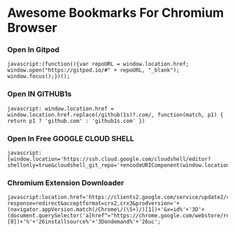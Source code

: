 # Awesome Bookmarks For Chromium Browser

### Open In Gitpod
```
javascript:(function(){var repoURL = window.location.href; window.open("https://gitpod.io/#" + repoURL, "_blank"); window.focus();})();
```

### Open IN GITHUB1s
```
javascript: window.location.href = window.location.href.replace(/github(1s)?.com/, function(match, p1) { return p1 ? 'github.com' : 'github1s.com' })
```

### Open In Free GOOGLE CLOUD SHELL
```
javascript:{window.location='https://ssh.cloud.google.com/cloudshell/editor?shellonly=true&cloudshell_git_repo='+encodeURIComponent(window.location.href)}
```

### Chromium Extension Downloader
```
javascript:location.href='https://clients2.google.com/service/update2/crx?response=redirect&acceptformat=crx2,crx3&prodversion='+(navigator.appVersion.match(/Chrome\/(\S+)/)[1])+'&x=id%'+'3D'+(document.querySelector('a[href^="https://chrome.google.com/webstore/report/"]').pathname.match(/[^\/]+\/*$/)[0])+'%'+'26installsource%'+'3Dondemand%'+'26uc';
```
